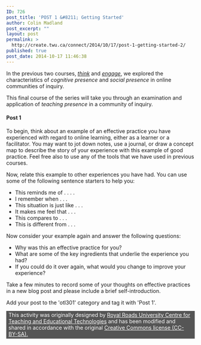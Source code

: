 ```yaml
---
ID: 726
post_title: 'POST 1 &#8211; Getting Started'
author: Colin Madland
post_excerpt: ""
layout: post
permalink: >
  http://create.twu.ca/connect/2014/10/17/post-1-getting-started-2/
published: true
post_date: 2014-10-17 11:46:38
---
```

In the previous two courses, <a title="think" href="http://courses.olblogs.tru.ca/facdev/courses/think/" target="_blank" rel="noopener noreferrer"><em>think</em></a> and <a title="engage" href="http://courses.olblogs.tru.ca/facdev/courses/engage/" target="_blank" rel="noopener noreferrer"><em>engage</em></a>, we explored the characteristics of <em>cognitive presence</em> and <em>social presence</em> in online communities of inquiry.

This final course of the series will take you through an examination and application of <em>teaching presence</em> in a community of inquiry.
<h4>Post 1</h4>
To begin, think about an example of an effective practice you have experienced with regard to online learning, either as a learner or a facilitator. You may want to jot down notes, use a journal, or draw a concept map to describe the story of your experience with this example of good practice. Feel free also to use any of the tools that we have used in previous courses.
<div class="item-description">
<div class="vtbegenerated">
<div>

Now, relate this example to other experiences you have had. You can use some of the following sentence starters to help you:

</div>
<ul>
	<li>This reminds me of . . . .</li>
	<li>I remember when . . .</li>
	<li>This situation is just like . . .</li>
	<li>It makes me feel that . . .</li>
	<li>This compares to . . .</li>
	<li>This is different from . . .</li>
</ul>
Now consider your example again and answer the following questions:
<ul>
	<li>Why was this an effective practice for you?</li>
	<li>What are some of the key ingredients that underlie the experience you had?</li>
	<li>If you could do it over again, what would you change to improve your experience?</li>
</ul>
Take a few minutes to record some of your thoughts on effective practices in a new blog post and please include a brief self-introduction.

Add your post to the 'otl301' category and tag it with 'Post 1'.
<p style="padding: 2px 6px 4px;color: #ffffff;background-color: #555555"><span style="color: #ffffff">This activity was originally designed by <a style="color: #ffffff" href="http://faculty.myrru.royalroads.ca/category/resources/rru-services/centre-teaching-and-educational-technologies-ctet" target="_blank" rel="noopener noreferrer">Royal Roads University Centre for Teaching and Educational Technologies</a> and has been modified and shared in accordance with the original <a style="color: #ffffff" href="http://oer.royalroads.ca/moodle/course/view.php?id=3" target="_blank" rel="noopener noreferrer">Creative Commons license </a><a style="color: #ffffff" href="http://creativecommons.org/licenses/by-sa/4.0/" target="_blank" rel="noopener noreferrer">(CC-BY-SA)</a><a style="color: #ffffff" href="http://oer.royalroads.ca/moodle/course/view.php?id=3" target="_blank" rel="noopener noreferrer">.</a></span></p>

</div>
</div>